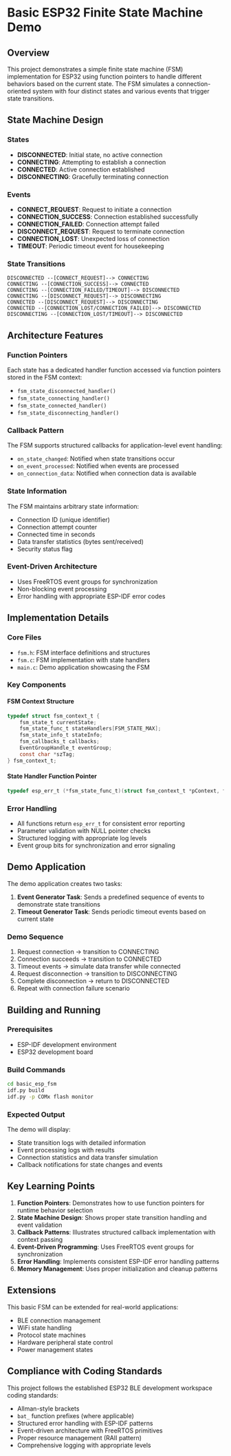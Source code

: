 # Basic ESP32 Finite State Machine Demo

## Overview

This project demonstrates a simple finite state machine (FSM) implementation for ESP32 using function pointers to handle different behaviors based on the current state. The FSM simulates a connection-oriented system with four distinct states and various events that trigger state transitions.

## State Machine Design

### States
- **DISCONNECTED**: Initial state, no active connection
- **CONNECTING**: Attempting to establish a connection
- **CONNECTED**: Active connection established
- **DISCONNECTING**: Gracefully terminating connection

### Events
- **CONNECT_REQUEST**: Request to initiate a connection
- **CONNECTION_SUCCESS**: Connection established successfully
- **CONNECTION_FAILED**: Connection attempt failed
- **DISCONNECT_REQUEST**: Request to terminate connection
- **CONNECTION_LOST**: Unexpected loss of connection
- **TIMEOUT**: Periodic timeout event for housekeeping

### State Transitions

```
DISCONNECTED --[CONNECT_REQUEST]--> CONNECTING
CONNECTING --[CONNECTION_SUCCESS]--> CONNECTED
CONNECTING --[CONNECTION_FAILED/TIMEOUT]--> DISCONNECTED
CONNECTING --[DISCONNECT_REQUEST]--> DISCONNECTING
CONNECTED --[DISCONNECT_REQUEST]--> DISCONNECTING
CONNECTED --[CONNECTION_LOST/CONNECTION_FAILED]--> DISCONNECTED
DISCONNECTING --[CONNECTION_LOST/TIMEOUT]--> DISCONNECTED
```

## Architecture Features

### Function Pointers
Each state has a dedicated handler function accessed via function pointers stored in the FSM context:
- `fsm_state_disconnected_handler()`
- `fsm_state_connecting_handler()`
- `fsm_state_connected_handler()`
- `fsm_state_disconnecting_handler()`

### Callback Pattern
The FSM supports structured callbacks for application-level event handling:
- `on_state_changed`: Notified when state transitions occur
- `on_event_processed`: Notified when events are processed
- `on_connection_data`: Notified when connection data is available

### State Information
The FSM maintains arbitrary state information:
- Connection ID (unique identifier)
- Connection attempt counter
- Connected time in seconds
- Data transfer statistics (bytes sent/received)
- Security status flag

### Event-Driven Architecture
- Uses FreeRTOS event groups for synchronization
- Non-blocking event processing
- Error handling with appropriate ESP-IDF error codes

## Implementation Details

### Core Files
- `fsm.h`: FSM interface definitions and structures
- `fsm.c`: FSM implementation with state handlers
- `main.c`: Demo application showcasing the FSM

### Key Components

#### FSM Context Structure
```c
typedef struct fsm_context_t {
    fsm_state_t currentState;
    fsm_state_func_t stateHandlers[FSM_STATE_MAX];
    fsm_state_info_t stateInfo;
    fsm_callbacks_t callbacks;
    EventGroupHandle_t eventGroup;
    const char *szTag;
} fsm_context_t;
```

#### State Handler Function Pointer
```c
typedef esp_err_t (*fsm_state_func_t)(struct fsm_context_t *pContext, fsm_event_t event);
```

### Error Handling
- All functions return `esp_err_t` for consistent error reporting
- Parameter validation with NULL pointer checks
- Structured logging with appropriate log levels
- Event group bits for synchronization and error signaling

## Demo Application

The demo application creates two tasks:

1. **Event Generator Task**: Sends a predefined sequence of events to demonstrate state transitions
2. **Timeout Generator Task**: Sends periodic timeout events based on current state

### Demo Sequence
1. Request connection → transition to CONNECTING
2. Connection succeeds → transition to CONNECTED
3. Timeout events → simulate data transfer while connected
4. Request disconnection → transition to DISCONNECTING
5. Complete disconnection → return to DISCONNECTED
6. Repeat with connection failure scenario

## Building and Running

### Prerequisites
- ESP-IDF development environment
- ESP32 development board

### Build Commands
```bash
cd basic_esp_fsm
idf.py build
idf.py -p COMx flash monitor
```

### Expected Output
The demo will display:
- State transition logs with detailed information
- Event processing logs with results
- Connection statistics and data transfer simulation
- Callback notifications for state changes and events

## Key Learning Points

1. **Function Pointers**: Demonstrates how to use function pointers for runtime behavior selection
2. **State Machine Design**: Shows proper state transition handling and event validation
3. **Callback Patterns**: Illustrates structured callback implementation with context passing
4. **Event-Driven Programming**: Uses FreeRTOS event groups for synchronization
5. **Error Handling**: Implements consistent ESP-IDF error handling patterns
6. **Memory Management**: Uses proper initialization and cleanup patterns

## Extensions

This basic FSM can be extended for real-world applications:
- BLE connection management
- WiFi state handling
- Protocol state machines
- Hardware peripheral state control
- Power management states

## Compliance with Coding Standards

This project follows the established ESP32 BLE development workspace coding standards:
- Allman-style brackets
- `bat_` function prefixes (where applicable)
- Structured error handling with ESP-IDF patterns
- Event-driven architecture with FreeRTOS primitives
- Proper resource management (RAII pattern)
- Comprehensive logging with appropriate levels
